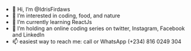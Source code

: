 - 👋 Hi, I’m @IdrisFirdaws
- 👀 I’m interested in coding, food, and nature 
- 🌱 I’m currently learning ReactJs 
- 💞️ I’m holding an online coding series on twitter, Instagram, Facebook and LinkedIn 
- 📫 easiest way to reach me: call or WhatsApp (+234) 816 0249 304

<!---
IdrisFirdaws/IdrisFirdaws is a ✨ special ✨ repository because its `README.md` (this file) appears on your GitHub profile.
You can click the Preview link to take a look at your changes.
--->
